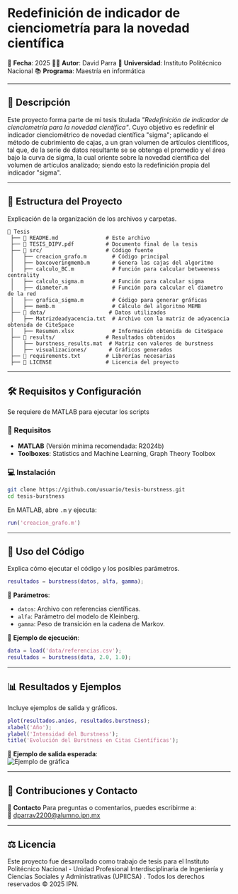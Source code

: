 # **Redefinición de indicador de cienciometría para la novedad científica**

📅 **Fecha**: 2025 
👨‍🎓 **Autor**: David Parra 
🏫 **Universidad**: Instituto Politécnico Nacional 
📚 **Programa**: Maestría en informática 

---

## **📌 Descripción**

 
Este proyecto forma parte de mi tesis titulada *"Redefinición de indicador de cienciometría para la novedad científica"*. Cuyo objetivo es redefinir el indicador cienciométrico de novedad científica "sigma"; aplicando el método de cubrimiento de cajas, a un gran volumen de artículos científicos, tal que, de la serie de datos resultante se se obtenga el promedio y el área bajo la curva de sigma, la cual oriente sobre la novedad científica del volumen de artículos analizado; siendo esto la redefinición propia del indicador "sigma".

---

## **📁 Estructura del Proyecto**
Explicación de la organización de los archivos y carpetas.

```plaintext
📂 Tesis
 ├── 📜 README.md               # Este archivo
 ├── 📜 TESIS_DIPV.pdf          # Documento final de la tesis
 ├── 📂 src/                    # Código fuente
 │   ├── creacion_grafo.m        # Código principal
 │   ├── boxcoveringmemb.m       # Genera las cajas del algoritmo
 │   ├── calculo_BC.m            # Función para calcular betweeness centrality
 │   ├── calculo_sigma.m         # Función para calcular sigma
 │   ├── diameter.m              # Función para calcular el diametro de la red
 │   ├── grafica_sigma.m         # Código para generar gráficas
 │   ├── memb.m                  # Cálculo del algoritmo MEMB
 ├── 📂 data/                    # Datos utilizados
 │   ├── Matrizdeadyacencia.txt  # Archivo con la matriz de adyacencia obtenida de CiteSpace
 │   ├── Resumen.xlsx            # Información obtenida de CiteSpace
 ├── 📂 results/                # Resultados obtenidos
 │   ├── burstness_results.mat  # Matriz con valores de burstness
 │   ├── visualizaciones/       # Gráficos generados
 ├── 📜 requirements.txt        # Librerías necesarias
 ├── 📜 LICENSE                 # Licencia del proyecto
```

---

## **🛠 Requisitos y Configuración**
Se requiere de MATLAB para ejecutar los scripts

### **🔧 Requisitos**
- **MATLAB** (Versión mínima recomendada: R2024b)  
- **Toolboxes**: Statistics and Machine Learning, Graph Theory Toolbox   

### **💻 Instalación**

```bash
git clone https://github.com/usuario/tesis-burstness.git
cd tesis-burstness
```

En MATLAB, abre `.m` y ejecuta:

```matlab
run('creacion_grafo.m')
```

---

## **🚀 Uso del Código**
Explica cómo ejecutar el código y los posibles parámetros.

```matlab
resultados = burstness(datos, alfa, gamma);
```

📌 **Parámetros**:  
- `datos`: Archivo con referencias científicas.  
- `alfa`: Parámetro del modelo de Kleinberg.  
- `gamma`: Peso de transición en la cadena de Markov.  

📌 **Ejemplo de ejecución**:  

```matlab
data = load('data/referencias.csv');
resultados = burstness(data, 2.0, 1.0);
```

---

## **📊 Resultados y Ejemplos**
Incluye ejemplos de salida y gráficos.

```matlab
plot(resultados.anios, resultados.burstness);
xlabel('Año');
ylabel('Intensidad del Burstness');
title('Evolución del Burstness en Citas Científicas');
```

📌 **Ejemplo de salida esperada**:  
![Ejemplo de gráfica](results/visualizaciones/burstness_plot.png)

---

## **📝 Contribuciones y Contacto**

📌 **Contacto**
Para preguntas o comentarios, puedes escribirme a:  
📧 [dparrav2200@alumno.ipn,mx](mailto:dparrav2200@alumno.ipn.mx)  

---

## **⚖️ Licencia**
Este proyecto fue desarrollado como trabajo de tesis para el Instituto Politécnico Nacional - Unidad Profesional Interdisciplinaria de Ingeniería y Ciencias Sociales y Administrativas (UPIICSA) . Todos los derechos reservados © 2025 IPN.

